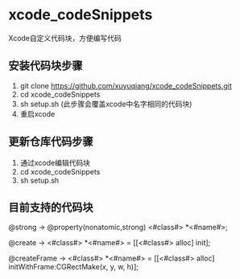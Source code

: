 # xcode_codeSnippets
Xcode自定义代码块，方便编写代码

## 安装代码块步骤
1. git clone https://github.com/xuyuqiang/xcode_codeSnippets.git
2. cd xcode_codeSnippets
3. sh setup.sh (此步骤会覆盖xcode中名字相同的代码块)
4. 重启xcode

## 更新仓库代码步骤

1. 通过xcode编辑代码块
2. cd xcode_codeSnippets
3. sh setup.sh


## 目前支持的代码块
@strong -> @property(nonatomic,strong) <#class#> *<#name#>;

@create -> <#class#> *<#name#> = [[<#class#> alloc] init];

@createFrame ->  <#class#> *<#name#> = [[<#class#> alloc] initWithFrame:CGRectMake(x, y, w, h)];
